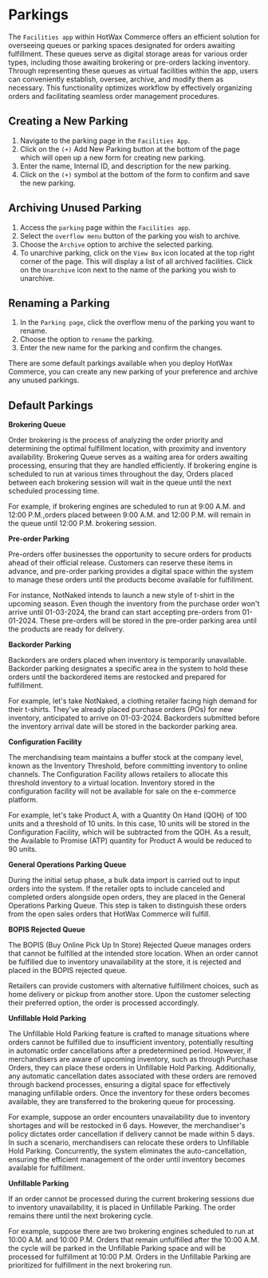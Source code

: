 # Parkings

The `Facilities app` within HotWax Commerce offers an efficient solution for overseeing queues or parking spaces designated for orders awaiting fulfillment. These queues serve as digital storage areas for various order types, including those awaiting brokering or pre-orders lacking inventory. Through representing these queues as virtual facilities within the app, users can conveniently establish, oversee, archive, and modify them as necessary. This functionality optimizes workflow by effectively organizing orders and facilitating seamless order management procedures.

## Creating a New Parking

1. Navigate to the parking page in the `Facilities App`.
2. Click on the `(+)` Add New Parking button at the bottom of the page which will open up a new form for creating new parking.
3. Enter the name, Internal ID, and description for the new parking.
4. Click on the `(+)` symbol at the bottom of the form to confirm and save the new parking.

## Archiving Unused Parking

1. Access the `parking` page within the `Facilities app`.
2. Select the `overflow menu` button of the parking you wish to archive.
3. Choose the `Archive` option to archive the selected parking.
4. To unarchive parking, click on the `View Box` icon located at the top right corner of the page. This will display a list of all archived facilities. Click on the `Unarchive` icon next to the name of the parking you wish to unarchive.

## Renaming a Parking

1. In the `Parking page`, click the overflow menu of the parking you want to rename.
2. Choose the option to `rename` the parking.
3. Enter the new name for the parking and confirm the changes.

There are some default parkings available when you deploy HotWax Commerce, you can create any new parking of your preference and archive any unused parkings.

## Default Parkings 

**Brokering Queue**

Order brokering is the process of analyzing the order priority and determining the optimal fulfillment location, with proximity and inventory availability.  Brokering Queue serves as a waiting area for orders awaiting processing, ensuring that they are handled efficiently. If brokering engine is scheduled to run at various times throughout the day, Orders placed between each brokering session will wait in the queue until the next scheduled processing time.

For example, if brokering engines are scheduled to run at 9:00 A.M. and 12:00 P.M.,orders placed between 9:00 A.M. and 12:00 P.M. will remain in the queue until 12:00 P.M. brokering session.


**Pre-order Parking**

Pre-orders offer businesses the opportunity to secure orders for products ahead of their official release. Customers can reserve these items in advance, and pre-order parking provides a digital space within the system to manage these orders until the products become available for fulfillment.

For instance, NotNaked intends to launch a new style of t-shirt in the upcoming season. Even though the inventory from the purchase order won't arrive until 01-03-2024, the brand can start accepting pre-orders from 01-01-2024. These pre-orders will be stored in the pre-order parking area until the products are ready for delivery.

**Backorder Parking**

Backorders are orders placed when inventory is temporarily unavailable. Backorder parking designates a specific area in the system to hold these orders until the backordered items are restocked and prepared for fulfillment.

For example, let's take NotNaked, a clothing retailer facing high demand for their t-shirts. They've already placed purchase orders (POs) for new inventory, anticipated to arrive on 01-03-2024. Backorders submitted before the inventory arrival date will be stored in the backorder parking area.


**Configuration Facility**

The merchandising team maintains a buffer stock at the company level, known as the Inventory Threshold, before committing inventory to online channels. The Configuration Facility allows retailers to allocate this threshold inventory to a virtual location. Inventory stored in the configuration facility will not be available for sale on the e-commerce platform.

For example, let's take Product A, with a Quantity On Hand (QOH) of 100 units and a threshold of 10 units. In this case, 10 units will be stored in the Configuration Facility, which will be subtracted from the QOH. As a result, the Available to Promise (ATP) quantity for Product A would be reduced to 90 units.


**General Operations Parking Queue**

During the initial setup phase, a bulk data import is carried out to input orders into the system. If the retailer opts to include canceled and completed orders alongside open orders, they are placed in the General Operations Parking Queue. This step is taken to distinguish these orders from the open sales orders that HotWax Commerce will fulfill.


**BOPIS Rejected Queue**

The BOPIS (Buy Online Pick Up In Store) Rejected Queue manages orders that cannot be fulfilled at the intended store location. When an order cannot be fulfilled due to inventory unavailability at the store, it is rejected and placed in the BOPIS rejected queue.

Retailers can provide customers with alternative fulfillment choices, such as home delivery or pickup from another store. Upon the customer selecting their preferred option, the order is processed accordingly.


**Unfillable Hold Parking**

The Unfillable Hold Parking feature is crafted to manage situations where orders cannot be fulfilled due to insufficient inventory, potentially resulting in automatic order cancellations after a predetermined period. However, if merchandisers are aware of upcoming inventory, such as through Purchase Orders, they can place these orders in Unfillable Hold Parking. Additionally, any automatic cancellation dates associated with these orders are removed through backend processes, ensuring a digital space for effectively managing unfillable orders. Once the inventory for these orders becomes available, they are transferred to the brokering queue for processing.

For example, suppose an order encounters unavailability due to inventory shortages and will be restocked in 6 days. However, the merchandiser's policy dictates order cancellation if delivery cannot be made within 5 days. In such a scenario, merchandisers can relocate these orders to Unfillable Hold Parking. Concurrently, the system eliminates the auto-cancellation, ensuring the efficient management of the order until inventory becomes available for fulfillment.


**Unfillable Parking**

If an order cannot be processed during the current brokering sessions due to inventory unavailability, it is placed in Unfillable Parking. The order remains there until the next brokering cycle.

For example, suppose there are two brokering engines scheduled to run at 10:00 A.M. and 10:00 P.M. Orders that remain unfulfilled after the 10:00 A.M. the cycle will be parked in the Unfillable Parking space and will be processed for fulfillment at 10:00 P.M. Orders in the Unfillable Parking are prioritized for fulfillment in the next brokering run.
